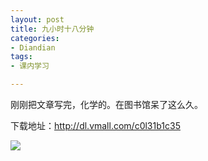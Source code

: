 ```yaml
---
layout: post
title: 九小时十八分钟
categories:
- Diandian
tags:
- 课内学习

---
```

<p>刚刚把文章写完，化学的。在图书馆呆了这么久。</p>
<p>下载地址：<a href="http://dl.vmall.com/c0l31b1c35" target="_blank" title="http://dl.vmall.com/c0l31b1c35"></a><a href="http://dl.vmall.com/c0l31b1c35">http://dl.vmall.com/c0l31b1c35</a> </p>
<p><img src="http://m2.img.srcdd.com/farm5/d/2013/0311/11/961A78F069372EFB61389D92FEA5D4FB_B500_900_486_329.PNG" /><br /></p>
